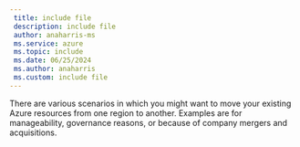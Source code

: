 ```yaml
---
 title: include file
 description: include file
 author: anaharris-ms
 ms.service: azure
 ms.topic: include
 ms.date: 06/25/2024
 ms.author: anaharris
 ms.custom: include file
---
```



There are various scenarios in which you might want to move your existing Azure resources from one region to another. Examples are for manageability, governance reasons, or because of company mergers and acquisitions. 